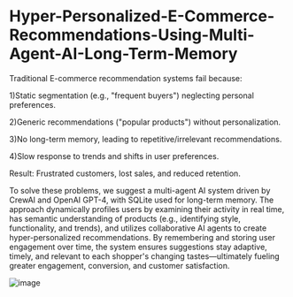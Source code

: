 # Hyper-Personalized-E-Commerce-Recommendations-Using-Multi-Agent-AI-Long-Term-Memory
 Traditional E-commerce recommendation systems fail because:

 
1)Static segmentation (e.g., "frequent buyers") neglecting personal preferences.


2)Generic recommendations ("popular products") without personalization.


3)No long-term memory, leading to repetitive/irrelevant recommendations.


4)Slow response to trends and shifts in user preferences.



Result: Frustrated customers, lost sales, and reduced retention.


To solve these problems, we suggest a multi-agent AI system driven by CrewAI and OpenAI GPT-4, with SQLite used for long-term memory. The approach dynamically profiles users by examining their activity in real time, has semantic understanding of products (e.g., identifying style, functionality, and trends), and utilizes collaborative AI agents to create hyper-personalized recommendations. By remembering and storing user engagement over time, the system ensures suggestions stay adaptive, timely, and relevant to each shopper's changing tastes—ultimately fueling greater engagement, conversion, and customer satisfaction.

![image](https://github.com/user-attachments/assets/2f6e00b1-f35f-41f4-89e2-7ae14d14368c)


